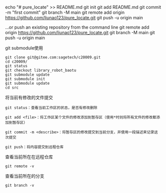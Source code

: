 echo "# pure_locate" >> README.md
git init
git add README.md
git commit -m "first commit"
git branch -M main
git remote add origin https://github.com/liunao123/pure_locate.git
git push -u origin main

…or push an existing repository from the command line
git remote add origin https://github.com/liunao123/pure_locate.git
git branch -M main
git push -u origin main



git submodule使用

~~~
git clone git@gitee.com:sagetech/c20009.git
cd c20009/
git status
git checkout library_robot_baotu 
git submodule update
git submodule init
git submodule update
cd src
~~~



将当前有修改的文件提交

~~~
git status：查看当前工作区的状态，是否有修改删除

git add <file>：将工作区某个文件的修改添加到暂存区（使用*时则将所有文件的修改都添加到暂存区）

git commit -m <describe>：将暂存区的修改提交到当前分支，并使用一段描述来记录这次提交

git push：将内容提交到远程仓库
~~~





查看当前所在在远程仓库

~~~
git remote -v
~~~



查看当前所在的分支

~~~
git branch -v
~~~

